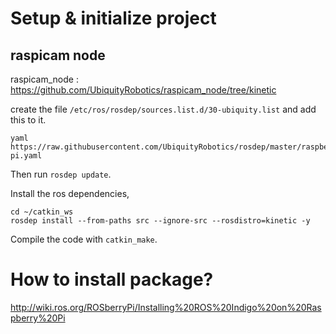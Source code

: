 # Setup & initialize project

## raspicam node

raspicam_node : https://github.com/UbiquityRobotics/raspicam_node/tree/kinetic

create the file `/etc/ros/rosdep/sources.list.d/30-ubiquity.list` and add this to it.
```
yaml https://raw.githubusercontent.com/UbiquityRobotics/rosdep/master/raspberry-pi.yaml
```

Then run `rosdep update`.

Install the ros dependencies, 

```
cd ~/catkin_ws
rosdep install --from-paths src --ignore-src --rosdistro=kinetic -y
```

Compile the code with `catkin_make`.

# How to install package?

http://wiki.ros.org/ROSberryPi/Installing%20ROS%20Indigo%20on%20Raspberry%20Pi
